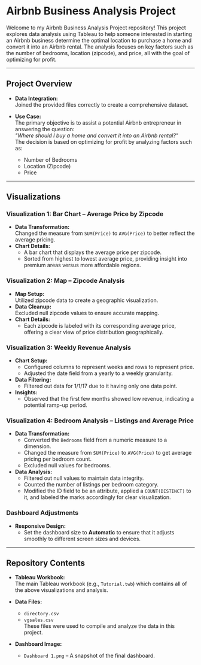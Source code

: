 # Airbnb Business Analysis Project

Welcome to my Airbnb Business Analysis Project repository! This project explores data analysis using Tableau to help someone interested in starting an Airbnb business determine the optimal location to purchase a home and convert it into an Airbnb rental. The analysis focuses on key factors such as the number of bedrooms, location (zipcode), and price, all with the goal of optimizing for profit.

---

## Project Overview

- **Data Integration:**  
  Joined the provided files correctly to create a comprehensive dataset.

- **Use Case:**  
  The primary objective is to assist a potential Airbnb entrepreneur in answering the question:  
  *"Where should I buy a home and convert it into an Airbnb rental?"*  
  The decision is based on optimizing for profit by analyzing factors such as:
  - Number of Bedrooms
  - Location (Zipcode)
  - Price

---

## Visualizations

### Visualization 1: Bar Chart – Average Price by Zipcode
- **Data Transformation:**  
  Changed the measure from `SUM(Price)` to `AVG(Price)` to better reflect the average pricing.
- **Chart Details:**  
  - A bar chart that displays the average price per zipcode.
  - Sorted from highest to lowest average price, providing insight into premium areas versus more affordable regions.

### Visualization 2: Map – Zipcode Analysis
- **Map Setup:**  
  Utilized zipcode data to create a geographic visualization.
- **Data Cleanup:**  
  Excluded null zipcode values to ensure accurate mapping.
- **Chart Details:**  
  - Each zipcode is labeled with its corresponding average price, offering a clear view of price distribution geographically.

### Visualization 3: Weekly Revenue Analysis
- **Chart Setup:**  
  - Configured columns to represent weeks and rows to represent price.
  - Adjusted the date field from a yearly to a weekly granularity.
- **Data Filtering:**  
  - Filtered out data for 1/1/17 due to it having only one data point.
- **Insights:**  
  - Observed that the first few months showed low revenue, indicating a potential ramp-up period.

### Visualization 4: Bedroom Analysis – Listings and Average Price
- **Data Transformation:**  
  - Converted the `Bedrooms` field from a numeric measure to a dimension.
  - Changed the measure from `SUM(Price)` to `AVG(Price)` to get average pricing per bedroom count.
  - Excluded null values for bedrooms.
- **Data Analysis:**  
  - Filtered out null values to maintain data integrity.
  - Counted the number of listings per bedroom category.
  - Modified the ID field to be an attribute, applied a `COUNT(DISTINCT)` to it, and labeled the marks accordingly for clear visualization.

### Dashboard Adjustments
- **Responsive Design:**  
  - Set the dashboard size to **Automatic** to ensure that it adjusts smoothly to different screen sizes and devices.

---

## Repository Contents

- **Tableau Workbook:**  
  The main Tableau workbook (e.g., `Tutorial.twb`) which contains all of the above visualizations and analysis.

- **Data Files:**  
  - `directory.csv`  
  - `vgsales.csv`  
  These files were used to compile and analyze the data in this project.

- **Dashboard Image:**  
  - `Dashboard 1.png` – A snapshot of the final dashboard.
